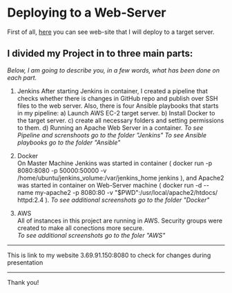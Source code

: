 # Deploying to a Web-Server
First of all, [here](https://github.com/Pilotindream/Jenkins.git) you can see web-site that I will deploy to a target server.

## I divided my Project in to three main parts:
*Below, I am going to describe you, in a few words, what has been done  on each part.*


1. Jenkins
After starting Jenkins in container, I created a pipeline that checks whether there is changes in GitHub repo and publish over SSH files to the web server. Also, there is four Ansible playbooks that starts in my pipeline: a) Launch AWS EC-2 target server. b) Install Docker to the target server. c) create all necessary folders and setting permissions to them. d) Running an Apache Web Server in a container. 
*To see Pipeline and screnshoots go to the folder "Jenkins"*
*To see Ansible playbooks go to the folder "Ansible"*


2. Docker  
On Master Machine Jenkins was started in container ( docker run -p 8080:8080 -p 50000:50000 -v /home/ubuntu/jenkins_volume:/var/jenkins_home jenkins ), and Apache2 was started in container on Web-Server machine (  docker run -d --name my-apache2 -p 8080:80 -v "$PWD":/usr/local/apache2/htdocs/ httpd:2.4 ).
*To see additional screenshots go to the folder "Docker"*


3. AWS  
All of instances in this project are running in AWS. Security groups were created to make all conections more secure.  
*To see additional screenshots go to the foler "AWS"*

****
This is link to my website 3.69.91.150:8080 to check for changes during presentation

****
Thank you!


